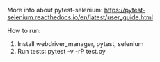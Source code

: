 More info about pytest-selenium:
https://pytest-selenium.readthedocs.io/en/latest/user_guide.html

How to run:
1) Install webdriver_manager, pytest, selenium
2) Run tests:
pytest -v -rP test.py
